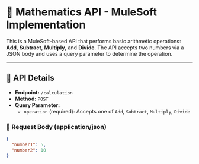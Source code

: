 # 🧮 Mathematics API - MuleSoft Implementation

This is a MuleSoft-based API that performs basic arithmetic operations: **Add**, **Subtract**, **Multiply**, and **Divide**. The API accepts two numbers via a JSON body and uses a query parameter to determine the operation.

---

## 📌 API Details

- **Endpoint:** `/calculation`
- **Method:** `POST`
- **Query Parameter:**  
  - `operation` (required): Accepts one of `Add`, `Subtract`, `Multiply`, `Divide`

### 🔸 Request Body (application/json)

```json
{
  "number1": 5,
  "number2": 10
}
